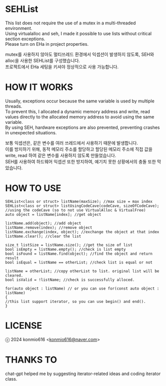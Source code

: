# SEHList

This list does not require the use of a mutex in a multi-threaded environment.  
Using virtualalloc and seh, I made it possible to use lists without critical section exceptions.  
Please turn on EHa in project properties.

mutex를 사용하지 않아도 멀티쓰레드 환경에서 익셉션이 발생하지 않도록, SEH와 alloc을 사용한 SEHList를 구성했습니다.  
프로젝트에서 EHa 세팅을 키셔야 정상적으로 사용 가능합니다.

# HOW IT WORKS
Usually, exceptions occur because the same variable is used by multiple threads.  
To prevent this, I allocated a dynamic memory address and write, read values ​​directly to the allocated memory address to avoid using the same variable.  
By using SEH, hardware exceptions are also prevented, preventing crashes in unexpected situations.

보통 익셉션은, 같은 변수를 여러 쓰레드에서 사용하기 때문에 발생합니다.  
이를 방지하기 위해, 동적 메모리 주소를 할당하고 할당된 메모리 주소에 직접 값을 write, read 하여 같은 변수를 사용하지 않도록 만들었습니다.  
SEH를 사용하여 하드웨어 익셉션 또한 방지하여, 예기치 못한 상황에서의 충돌 또한 막았습니다.

# HOW TO USE
```
SEHList<class or struct> listName(maxSize); //max size = max index
SEHList<class or struct> listUsingCodeCave(codeCave, sizeOfCodeCave); //using the codeCave (so to not use VirtualAlloc & VirtualFree)
auto object = listName[index]; //get object

listName.add(object); //add object
listName.remove(index); //remove object
listName.exchange(index, object); //exchange the object at that index
listName.clear(); //clear the list

size_t listSize = listName.size(); //get the size of list
bool isEmpty = listName.empty(); //check is list empty
bool isFound = listName.find(object); //find the object and return result
bool isEqual = listName == otherList; //check list is equal or not

listName = otherList; //copy otherList to list. original list will be cleared.
bool isValid = !listName; //check is successfully alloced.

for(auto object : listName) // or you can use for(const auto object : listName)
{
//this list support iterator, so you can use begin() and end().
}
```

# LICENSE

ⓒ 2024 konmio616 <<konmio616@naver.com>>

# THANKS TO

chat-gpt helped me by suggesting iterator-related ideas and coding iterator class.
